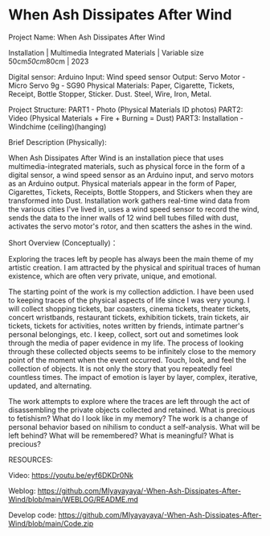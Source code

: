 # When Ash Dissipates After Wind

Project Name: When Ash Dissipates After Wind

Installation | Multimedia Integrated Materials | Variable size 50cm*50cm*80cm | 2023

Digital sensor: Arduino 
                                      Input: Wind speed sensor
                                      Output: Servo Motor - Micro Servo 9g - SG90
Physical Materials: Paper, Cigarette, Tickets, Receipt, Bottle Stopper, Sticker.
                                Dust.
                                Steel, Wire, Iron, Metal.

Project Structure: 
                   PART1 - Photo (Physical Materials ID photos)
                   PART2: Video (Physical Materials + Fire + Burning = Dust)
                   PART3: Installation - Windchime (ceiling)(hanging)

Brief Description (Physically):

When Ash Dissipates After Wind is an installation piece that uses multimedia-integrated materials, such as physical force in the form of a digital sensor, a wind speed sensor as an Arduino input, and servo motors as an Arduino output. Physical materials appear in the form of Paper, Cigarettes, Tickets, Receipts, Bottle Stoppers, and Stickers when they are transformed into Dust.
Installation work gathers real-time wind data from the various cities I've lived in, uses a wind speed sensor to record the wind, sends the data to the inner walls of 12 wind bell tubes filled with dust, activates the servo motor's rotor, and then scatters the ashes in the wind.


Short Overview (Conceptually)：

Exploring the traces left by people has always been the main theme of my artistic creation. I am attracted by the physical and spiritual traces of human existence, which are often very private, unique, and emotional.

The starting point of the work is my collection addiction. I have been used to keeping traces of the physical aspects of life since I was very young. I will collect shopping tickets, bar coasters, cinema tickets, theater tickets, concert wristbands, restaurant tickets, exhibition tickets, train tickets, air tickets, tickets for activities, notes written by friends, intimate partner's personal belongings, etc. I keep, collect, sort out and sometimes look through the media of paper evidence in my life. The process of looking through these collected objects seems to be infinitely close to the memory point of the moment when the event occurred. Touch, look, and feel the collection of objects. It is not only the story that you repeatedly feel countless times. The impact of emotion is layer by layer, complex, iterative, updated, and alternating.

The work attempts to explore where the traces are left through the act of disassembling the private objects collected and retained. What is precious to fetishism? What do I look like in my memory?
The work is a change of personal behavior based on nihilism to conduct a self-analysis. What will be left behind? What will be remembered? What is meaningful? What is precious?

RESOURCES:

Video: https://youtu.be/eyf6DKDr0Nk

Weblog: https://github.com/MIyayayaya/-When-Ash-Dissipates-After-Wind/blob/main/WEBLOG/README.md

Develop code: https://github.com/MIyayayaya/-When-Ash-Dissipates-After-Wind/blob/main/Code.zip
